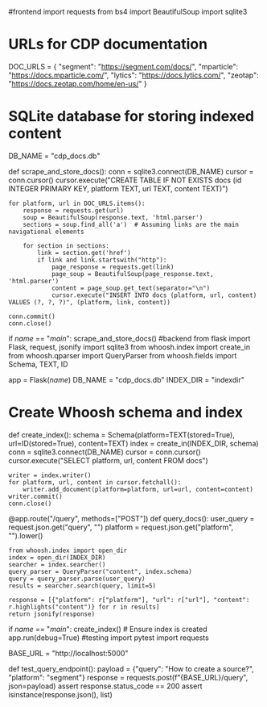 
#frontend
import requests
from bs4 import BeautifulSoup
import sqlite3

# URLs for CDP documentation
DOC_URLS = {
    "segment": "https://segment.com/docs/",
    "mparticle": "https://docs.mparticle.com/",
    "lytics": "https://docs.lytics.com/",
    "zeotap": "https://docs.zeotap.com/home/en-us/"
}

# SQLite database for storing indexed content
DB_NAME = "cdp_docs.db"

def scrape_and_store_docs():
    conn = sqlite3.connect(DB_NAME)
    cursor = conn.cursor()
    cursor.execute("CREATE TABLE IF NOT EXISTS docs (id INTEGER PRIMARY KEY, platform TEXT, url TEXT, content TEXT)")
    
    for platform, url in DOC_URLS.items():
        response = requests.get(url)
        soup = BeautifulSoup(response.text, 'html.parser')
        sections = soup.find_all('a')  # Assuming links are the main navigational elements
        
        for section in sections:
            link = section.get('href')
            if link and link.startswith("http"):
                page_response = requests.get(link)
                page_soup = BeautifulSoup(page_response.text, 'html.parser')
                content = page_soup.get_text(separator="\n")
                cursor.execute("INSERT INTO docs (platform, url, content) VALUES (?, ?, ?)", (platform, link, content))
    
    conn.commit()
    conn.close()

if _name_ == "_main_":
    scrape_and_store_docs()
    #backend
    from flask import Flask, request, jsonify
import sqlite3
from whoosh.index import create_in
from whoosh.qparser import QueryParser
from whoosh.fields import Schema, TEXT, ID

app = Flask(_name_)
DB_NAME = "cdp_docs.db"
INDEX_DIR = "indexdir"

# Create Whoosh schema and index
def create_index():
    schema = Schema(platform=TEXT(stored=True), url=ID(stored=True), content=TEXT)
    index = create_in(INDEX_DIR, schema)
    conn = sqlite3.connect(DB_NAME)
    cursor = conn.cursor()
    cursor.execute("SELECT platform, url, content FROM docs")
    
    writer = index.writer()
    for platform, url, content in cursor.fetchall():
        writer.add_document(platform=platform, url=url, content=content)
    writer.commit()
    conn.close()

@app.route("/query", methods=["POST"])
def query_docs():
    user_query = request.json.get("query", "")
    platform = request.json.get("platform", "").lower()
    
    from whoosh.index import open_dir
    index = open_dir(INDEX_DIR)
    searcher = index.searcher()
    query_parser = QueryParser("content", index.schema)
    query = query_parser.parse(user_query)
    results = searcher.search(query, limit=5)
    
    response = [{"platform": r["platform"], "url": r["url"], "content": r.highlights("content")} for r in results]
    return jsonify(response)

if _name_ == "_main_":
    create_index()  # Ensure index is created
    app.run(debug=True)
    #testing
    import pytest
import requests

BASE_URL = "http://localhost:5000"

def test_query_endpoint():
    payload = {"query": "How to create a source?", "platform": "segment"}
    response = requests.post(f"{BASE_URL}/query", json=payload)
    assert response.status_code == 200
    assert isinstance(response.json(), list)
    

